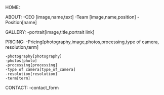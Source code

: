 HOME:

ABOUT:
    -CEO [image,name,text]
    -Team [image,name,position]
    -Position[name]


GALLERY:
    -portrait[image,title,portrait link]

PRICING:
    -Pricing[photography,image,photos,processing,type of camera,    resolution,term]

    -photography[photography]
    -photos[photo]
    -processing[processing]
    -type of camera[type_of_camera]
    -resolution[resolution]
    -term[term]
    
CONTACT:
    -contact_form